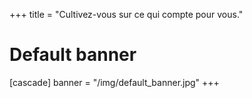 +++
title = "Cultivez-vous sur ce qui compte pour vous."
# Default banner
[cascade]
  banner = "/img/default_banner.jpg"
+++